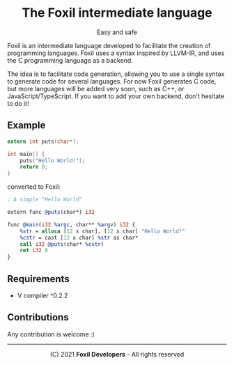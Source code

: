 <div align="center">

# The Foxil intermediate language 

Easy and safe

</div>

Foxil is an intermediate language developed to facilitate the creation of programming
languages. Foxil uses a syntax inspired by LLVM-IR, and uses the C programming language
as a backend.

The idea is to facilitate code generation, allowing you to use a single syntax to
generate code for several languages. For now Foxil generates C code, but more languages
will be added very soon, such as C++, or JavaScript/TypeScript. If you want to add
your own backend, don't hesitate to do it!

## Example

```c
extern int puts(char*);

int main() {
    puts("Hello World!");
    return 0;
}
```

converted to Foxil:

```llvm
; A simple "Hello World"

extern func @puts(char*) i32

func @main(i32 %argc, char** %argv) i32 {
    %str = alloca [12 x char], [12 x char] "Hello World!"
    %cstr = cast [12 x char] %str as char*
    call i32 @puts(char* %cstr)
    ret i32 0
}
```

## Requirements

* V compiler ^0.2.2

## Contributions

Any contribution is welcome :)

* * *

<div align="center">

(C) 2021 **Foxil Developers** - All rights reserved

</div>
